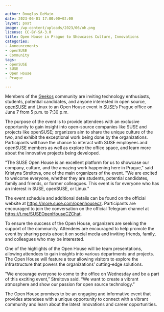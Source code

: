 ```yaml
---

author: Douglas DeMaio 
date: 2023-06-01 17:00:00+02:00
layout: post
image: /wp-content/uploads/2023/06/oh.png
license: CC-BY-SA-3.0
title: Open House in Prague to Showcases Culture, Innovations
categories:
- Announcements
- openSUSE
- Community
tags:
- openSUSE
- SUSE
- Open House
- Prague

---
```


Members of the [Geekos](https://geekos.org/) community are inviting technology enthusiasts, students, potential candidates, and anyone interested in open source, [openSUSE](https://www.opensuse.org/) and Linux to an Open House event in [SUSE](https://www.suse.com/)’s Prague office on June 7 from 5 p.m. to 7:30 p.m.

The purpose of the event is to provide attendees with an exclusive opportunity to gain insight into open-source companies like SUSE and projects like openSUSE; organizers aim to share the unique culture of the two, and exhibit the exceptional work being done by the organizations. Participants will have the chance to interact with SUSE employees and openSUSE members as well as explore the office space, and learn more about the innovative projects being developed.

"The SUSE Open House is an excellent platform for us to showcase our company, culture, and the amazing work happening here in Prague," said Kristyna Streitova, one of the main organizers of the event. "We are excited to welcome everyone, whether they are students, potential candidates, family and friends, or former colleagues. This event is for everyone who has an interest in SUSE, openSUSE, or Linux."

The event schedule and additional details can be found on the official website at https://more.suse.com/openhousecz. Participants are encouraged to join the conversation on the official Telegram channel at https://t.me/SUSEOpenHouseCZChat.

To ensure the success of the Open House, organizers are seeking the support of the community. Attendees are encouraged to help promote the event by sharing posts about it on social media and inviting friends, family, and colleagues who may be interested. 

One of the highlights of the Open House will be team presentations, allowing attendees to gain insights into various departments and projects. The Open House will feature a tour allowing visitors to explore the infrastructure that powers the organizations’ cutting-edge solutions.

"We encourage everyone to come to the office on Wednesday and be a part of this exciting event,” Streitova said. “We want to create a vibrant atmosphere and show our passion for open source technology.”

The Open House promises to be an engaging and informative event that provides attendees with a unique opportunity to connect with a vibrant community and learn about the latest innovations and career opportunities.


<meta name="openSUSE, SUSE, open house, event, culture, open source, prague" content="HTML,CSS,XML,JavaScript">
